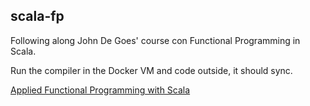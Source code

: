 ## scala-fp

Following along John De Goes' course con Functional Programming in Scala.

Run the compiler in the Docker VM and code outside, it should sync.


[Applied Functional Programming with Scala](https://gist.github.com/jdegoes/97459c0045f373f4eaf126998d8f65dc)